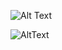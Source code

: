 ![Alt Text](https://cdn.discordapp.com/attachments/1391186677195866186/1392253190103109755/Untitled537_20250705122327.png?ex=686edc53&is=686d8ad3&hm=8921713f27f578537bebeeaa07771d58d80bc5e3ff99b45ecda354c68f5566ed&)

![AltText](https://cdn.discordapp.com/attachments/1391186677195866186/1392255991395123280/Untitled565_20250708152756.png?ex=686edeef&is=686d8d6f&hm=0e53001acaa4d041686780ba38941d21ab3c582f0b8e25bd1773a35dfb6a6937&)
